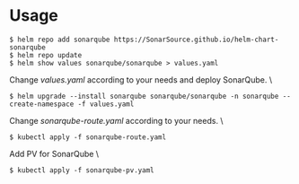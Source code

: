 # Usage

```shell
$ helm repo add sonarqube https://SonarSource.github.io/helm-chart-sonarqube
$ helm repo update
$ helm show values sonarqube/sonarqube > values.yaml
```

Change _values.yaml_ according to your needs and deploy SonarQube. \

```shell
$ helm upgrade --install sonarqube sonarqube/sonarqube -n sonarqube --create-namespace -f values.yaml
```

Change _sonarqube-route.yaml_ according to your needs. \

```shell
$ kubectl apply -f sonarqube-route.yaml
```

Add PV for SonarQube \

```shell
$ kubectl apply -f sonarqube-pv.yaml
```